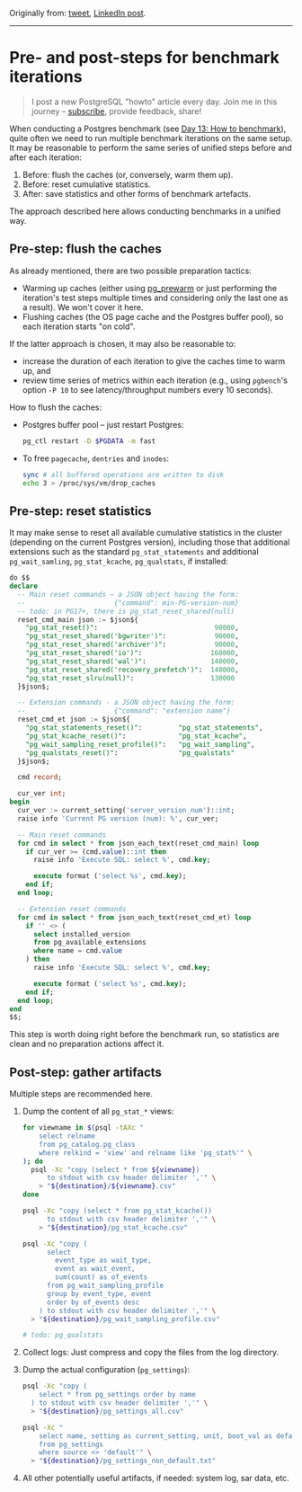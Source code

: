 Originally from: [tweet](https://twitter.com/samokhvalov/status/1724721073508560940), [LinkedIn post]().

---

# Pre- and post-steps for benchmark iterations

> I post a new PostgreSQL "howto" article every day. Join me in this
> journey – [subscribe](https://twitter.com/samokhvalov/), provide feedback, share!

When conducting a Postgres benchmark (see [Day 13: How to benchmark](0013_how_to_benchmark.md)), quite often we need to
run multiple benchmark iterations on the same setup. It may be reasonable to perform the same series of unified steps
before and after each iteration:

1. Before: flush the caches (or, conversely, warm them up).
2. Before: reset cumulative statistics.
3. After: save statistics and other forms of benchmark artefacts.

The approach described here allows conducting benchmarks in a unified way.

## Pre-step: flush the caches

As already mentioned, there are two possible preparation tactics:

- Warming up caches (either using [pg_prewarm](https://postgresql.org/docs/current/pgprewarm.html) or just performing
  the iteration's test steps multiple times and considering only the last one as a result). We won't cover it here.
- Flushing caches (the OS page cache and the Postgres buffer pool), so each iteration starts "on cold".

If the latter approach is chosen, it may also be reasonable to:

- increase the duration of each iteration to give the caches time to warm up, and
- review time series of metrics within each iteration (e.g., using `pgbench`'s option `-P 10` to see latency/throughput
  numbers every 10 seconds).

How to flush the caches:

- Postgres buffer pool – just restart Postgres:

    ```bash
    pg_ctl restart -D $PGDATA -m fast
    ```

- To free `pagecache`, `dentries` and `inodes`:

    ```bash
    sync # all buffered operations are written to disk
    echo 3 > /proc/sys/vm/drop_caches
    ```

## Pre-step: reset statistics

It may make sense to reset all available cumulative statistics in the cluster (depending on the current Postgres
version), including those that additional extensions such as the standard `pg_stat_statements` and
additional `pg_wait_samling`, `pg_stat_kcache`, `pg_qualstats`, if installed:

```sql
do $$
declare
  -- Main reset commands – a JSON object having the form:
  --                      {"command": min-PG-version-num}
  -- todo: in PG17+, there is pg_stat_reset_shared(null)
  reset_cmd_main json := $json${
    "pg_stat_reset()":                             90000,
    "pg_stat_reset_shared('bgwriter')":            90000,
    "pg_stat_reset_shared('archiver')":            90000,
    "pg_stat_reset_shared('io')":                 160000,
    "pg_stat_reset_shared('wal')":                140000,
    "pg_stat_reset_shared('recovery_prefetch')":  140000,
    "pg_stat_reset_slru(null)":                   130000
  }$json$;

  -- Extension commands - a JSON object having the form:
  --                      {"command": "extension name"}
  reset_cmd_et json := $json${
    "pg_stat_statements_reset()":         "pg_stat_statements",
    "pg_stat_kcache_reset()":             "pg_stat_kcache",
    "pg_wait_sampling_reset_profile()":   "pg_wait_sampling",
    "pg_qualstats_reset()":               "pg_qualstats"
  }$json$;

  cmd record;

  cur_ver int;
begin
  cur_ver := current_setting('server_version_num')::int;
  raise info 'Current PG version (num): %', cur_ver;

  -- Main reset commands
  for cmd in select * from json_each_text(reset_cmd_main) loop
    if cur_ver >= (cmd.value)::int then
      raise info 'Execute SQL: select %', cmd.key;  

      execute format ('select %s', cmd.key); 
    end if;
  end loop;

  -- Extension reset commands
  for cmd in select * from json_each_text(reset_cmd_et) loop
    if '' <> (
      select installed_version
      from pg_available_extensions
      where name = cmd.value
    ) then
      raise info 'Execute SQL: select %', cmd.key;  

      execute format ('select %s', cmd.key); 
    end if;
  end loop;
end
$$;
```

This step is worth doing right before the benchmark run, so statistics are clean and no preparation actions affect it.

## Post-step: gather artifacts

Multiple steps are recommended here.

1) Dump the content of all `pg_stat_*` views:

    ```bash
    for viewname in $(psql -tAXc "
        select relname
        from pg_catalog.pg_class
        where relkind = 'view' and relname like 'pg_stat%'" \
    ); do
      psql -Xc "copy (select * from ${viewname})
          to stdout with csv header delimiter ','" \
        > "${destination}/${viewname}.csv"
    done  

    psql -Xc "copy (select * from pg_stat_kcache())
          to stdout with csv header delimiter ','" \
        > "${destination}/pg_stat_kcache.csv"  

    psql -Xc "copy (
          select
            event_type as wait_type,
            event as wait_event,
            sum(count) as of_events
          from pg_wait_sampling_profile
          group by event_type, event
          order by of_events desc
        ) to stdout with csv header delimiter ','" \
      > "${destination}/pg_wait_sampling_profile.csv"  

    # todo: pg_qualstats
    ```

2) Collect logs: Just compress and copy the files from the log directory.

3) Dump the actual configuration (`pg_settings`):

    ```bash
    psql -Xc "copy (
        select * from pg_settings order by name
      ) to stdout with csv header delimiter ','" \
      > "${destination}/pg_settings_all.csv"
    
    psql -Xc "
        select name, setting as current_setting, unit, boot_val as default, context
        from pg_settings
        where source <> 'default'" \
      > "${destination}/pg_settings_non_default.txt"
    ```

4) All other potentially useful artifacts, if needed: system log, sar data, etc.

